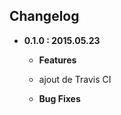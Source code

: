 ## Changelog

- **0.1.0 : 2015.05.23**
    - **Features**
    - ajout de Travis CI

    - **Bug Fixes**
